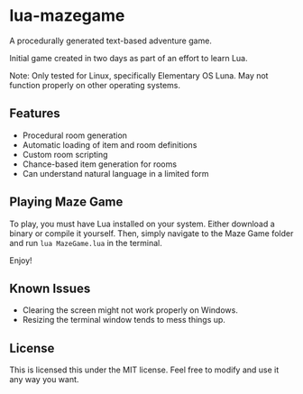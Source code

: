 # lua-mazegame
A procedurally generated text-based adventure game.

Initial game created in two days as part of an effort to learn Lua.

Note: Only tested for Linux, specifically Elementary OS Luna.  May not function properly on other operating systems.

## Features
- Procedural room generation
- Automatic loading of item and room definitions
- Custom room scripting
- Chance-based item generation for rooms
- Can understand natural language in a limited form

## Playing Maze Game
To play, you must have Lua installed on your system.  Either download a binary or compile it yourself.
Then, simply navigate to the Maze Game folder and run `lua MazeGame.lua` in the terminal.

Enjoy!

## Known Issues
- Clearing the screen might not work properly on Windows.
- Resizing the terminal window tends to mess things up.

## License
This is licensed this under the MIT license.  Feel free to modify and use it any way you want.
